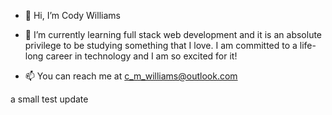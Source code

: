 - 👋 Hi, I’m Cody Williams

- 🌱 I’m currently learning full stack web development and it is an absolute privilege to be studying something that I love. I am committed to a life-long career in technology and I am so excited for it!
 
- 📫 You can reach me at c_m_williams@outlook.com

a small test update